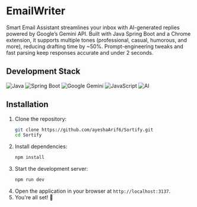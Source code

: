 # EmailWriter
Smart Email Assistant streamlines your inbox with AI-generated replies powered by Google’s Gemini API. Built with Java Spring Boot and a Chrome extension, it supports multiple tones (professional, casual, humorous, and more), reducing drafting time by ~50%. Prompt-engineering tweaks and fast parsing keep responses accurate and under 2 seconds.


## Development Stack

![Java](https://img.shields.io/badge/Java-ED8B00.svg?style=for-the-badge&logo=java&logoColor=white) ![Spring Boot](https://img.shields.io/badge/Spring%20Boot-6DB33F.svg?style=for-the-badge&logo=springboot&logoColor=white) ![Google Gemini](https://img.shields.io/badge/Gemini-8E75FF.svg?style=for-the-badge&logo=googlegemini&logoColor=white) ![JavaScript](https://img.shields.io/badge/javascript-%23F7DF1E.svg?style=for-the-badge&logo=javascript&logoColor=black) ![AI](https://img.shields.io/badge/AI-black?style=for-the-badge&logo=ai&logoColor=white) 

## Installation

1. Clone the repository:
    ```bash
    git clone https://github.com/ayeshaArif6/Sortify.git
    cd Sortify
    ```
2. Install dependencies:
    ```bash
    npm install
    ```
4. Start the development server:
    ```bash
    npm run dev
    ```
5. Open the application in your browser at `http://localhost:3137`.
6. You're all set! 🎉
